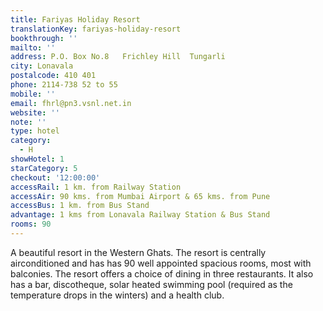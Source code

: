 ```yaml
---
title: Fariyas Holiday Resort
translationKey: fariyas-holiday-resort
bookthrough: ''
mailto: ''
address: P.O. Box No.8   Frichley Hill  Tungarli
city: Lonavala
postalcode: 410 401
phone: 2114-738 52 to 55
mobile: ''
email: fhrl@pn3.vsnl.net.in
website: ''
note: ''
type: hotel
category:
  - H
showHotel: 1
starCategory: 5
checkout: '12:00:00'
accessRail: 1 km. from Railway Station
accessAir: 90 kms. from Mumbai Airport & 65 kms. from Pune
accessBus: 1 km. from Bus Stand
advantage: 1 kms from Lonavala Railway Station & Bus Stand
rooms: 90
---
```

A beautiful resort in the Western Ghats. The resort is centrally airconditioned and has  has 90 well appointed spacious rooms, most with balconies. The resort offers a choice of dining in three restaurants. It also has a bar, discotheque, solar heated swimming pool (required as the temperature drops in the winters) and a health club.